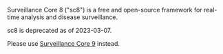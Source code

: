 Surveillance Core 8 ("sc8") is a free and open-source framework for real-time analysis and disease surveillance.

sc8 is deprecated as of 2023-03-07.

Please use [Surveillance Core 9](https://github.com/csids/sc9) instead.
